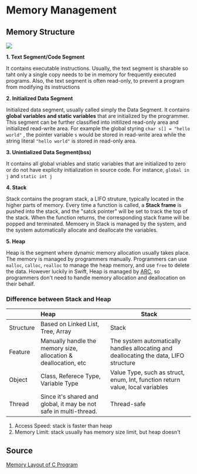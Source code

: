 # Memory Management

## Memory Structure

![](https://media.geeksforgeeks.org/wp-content/uploads/memoryLayoutC.jpg)

**1. Text Segment/Code Segment**

It contains executable instructions. Usually, the text segment is sharable so taht only a single copy needs to be in memory for frequently executed programs. Also, the text segment is often read-only, to prevent a program from modifying its instructions

**2. Initialized Data Segment**

Initialized data segment, usually called simply the Data Segment. It contains **global variables and static variables** that are initialized by the programmer. This segment can be further classified into initilized read-only area and initialized read-write area. For example the global styring `char s[] = "hello world"` , the pointer variable `s` would be stored in read-write area while the string literal `"hello world"` is stored in read-only area.

**3. Unintialized Data Segment(bss)**

It contains all global vriables and static variables that are initialized to zero or do not have explicity initialization in source code. For instance, `global in j` and `static int j`

**4. Stack**

Stack contains the program stack, a LIFO struture, typically located in the higher parts of memory. Every time a function is called, a **Stack frame** is pushed into the stack, and the "satck pointer" will be set to track the top of the stack. When the function returns, the corresponding stack frame will be popped and terminated. Memoery in Stack is managed by the system, and the system automatically allocate and deallocate the variables.

**5. Heap**

Heap is the segment where dynamic memory allocation usually takes place. The memory is managed by programmers manually. Programmers can use `malloc`, `calloc`, `realloc` to manage the heap memory, and use `free` to delete the data. However luckily in Swift, Heap is managed by [ARC](./Automatic%20Reference%20Counting%20(ARC).md), so programmers don't need to handle memory allocation and deallocation on their behalf.

### Difference between Stack and Heap

|           | Heap                                                         | Stack                                                        |
| --------- | :----------------------------------------------------------- | ------------------------------------------------------------ |
| Structure | Based on Linked List, Tree, Array                            | Stack                                                        |
| Feature   | Manually handle the memory size, allocation & deallocation, etc | The system automatically handles allocating and deallocating the data, LIFO structure |
| Object    | Class, Referece Type, Variable Type                          | Value Type, such as struct, enum, Int, function return value, local variables |
| Thread    | Since it's shared and global, it may be not safe in multi-thread. | Thread-safe                                                  |

1. Access Speed: stack is faster than heap
2. Memory Limit: stack usually has memory size limit, but heap doesn't

## Source

[Memory Layout of C Program](https://www.geeksforgeeks.org/memory-layout-of-c-program/)


